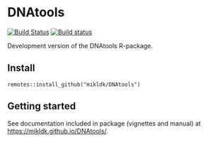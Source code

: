 # DNAtools

[![Build Status](https://travis-ci.org/mikldk/DNAtools.svg?branch=master)](https://travis-ci.org/mikldk/DNAtools)
[![Build status](https://ci.appveyor.com/api/projects/status/1861od7todeskm5p/branch/master?svg=true)](https://ci.appveyor.com/project/mikldk/DNAtools/branch/master)

Development version of the DNAtools R-package.

## Install

`remotes::install_github("mikldk/DNAtools")`

## Getting started

See documentation included in package (vignettes and manual) at <https://mikldk.github.io/DNAtools/>.

